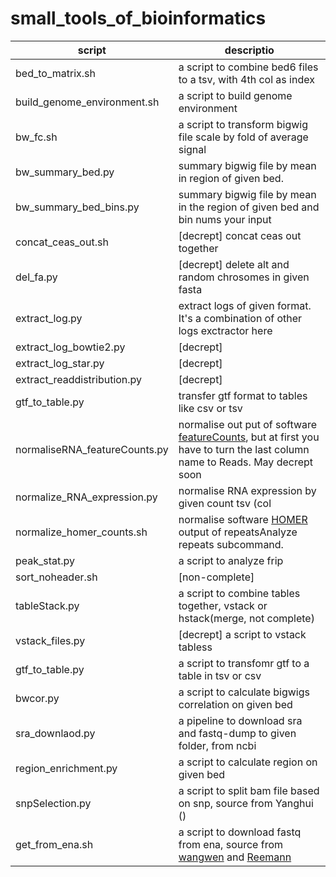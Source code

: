 # small_tools_of_bioinformatics

| script  | descriptio |
| --- | --- |
| bed_to_matrix.sh| a script to combine bed6 files to a tsv, with 4th col as index  |
| build_genome_environment.sh| a script to build genome environment  |
| bw_fc.sh | a script to transform bigwig file scale by fold of average signal  |
| bw_summary_bed.py | summary bigwig file by mean in region of given bed.  |
| bw_summary_bed_bins.py| summary bigwig file by mean in the region of given bed and bin nums your input  |
| concat_ceas_out.sh| [decrept] concat ceas out together  |
| del_fa.py| [decrept] delete alt and random chrosomes in given fasta  |
| extract_log.py| extract logs of given format. It's a combination of other logs exctractor here |
| extract_log_bowtie2.py| [decrept] |
| extract_log_star.py| [decrept] |
| extract_readdistribution.py| [decrept] |
| gtf_to_table.py| transfer gtf format to tables like csv or tsv |
| normaliseRNA_featureCounts.py| normalise out put of software [featureCounts](http://subread.sourceforge.net/), but at first you have to turn the last column name to Reads. May decrept soon |
| normalize_RNA_expression.py| normalise RNA expression by given count tsv (col| feature,counts) and feature length tsv(col| feature, length) |
| normalize_homer_counts.sh| normalise software [HOMER](http://homer.ucsd.edu/homer/) output of repeatsAnalyze repeats subcommand. |
| peak_stat.py| a script to analyze frip |
| sort_noheader.sh| [non-complete] |
| tableStack.py | a script to combine tables together, vstack or hstack(merge, not complete) |
| vstack_files.py| [decrept] a script to vstack tabless |
| gtf_to_table.py | a script to transfomr gtf to a table in tsv or csv |
| bwcor.py | a script to calculate bigwigs correlation on given bed |
| sra_downlaod.py | a pipeline to download sra and fastq-dump to given folder, from ncbi |
| region_enrichment.py | a script to calculate region on given bed |
| snpSelection.py | a script to split bam file based on snp, source from Yanghui () |
| get_from_ena.sh | a script to download fastq from ena, source from [wangwen](https://github.com/wwang-chcn/) and [Reemann](https://github.com/Reemann) |
